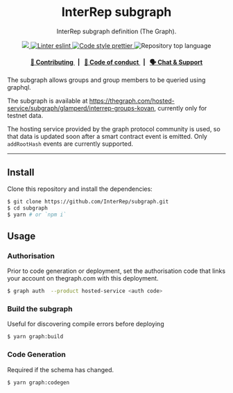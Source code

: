 <p align="center">
    <h1 align="center">
        InterRep subgraph
    </h1>
    <p align="center">InterRep subgraph definition (The Graph).</p>
</p>

<p align="center">
    <a href="https://github.com/InterRep" target="_blank">
        <img src="https://img.shields.io/badge/project-InterRep-blue.svg?style=flat-square">
    </a>
    <a href="https://eslint.org/" target="_blank">
        <img alt="Linter eslint" src="https://img.shields.io/badge/linter-eslint-8080f2?style=flat-square&logo=eslint">
    </a>
    <a href="https://prettier.io/" target="_blank">
        <img alt="Code style prettier" src="https://img.shields.io/badge/code%20style-prettier-f8bc45?style=flat-square&logo=prettier">
    </a>
    <img alt="Repository top language" src="https://img.shields.io/github/languages/top/InterRep/contracts?style=flat-square">
</p>

<div align="center">
    <h4>
        <a href="https://docs.interrep.link/contributing">
            👥 Contributing
        </a>
        <span>&nbsp;&nbsp;|&nbsp;&nbsp;</span>
        <a href="https://docs.interrep.link/code-of-conduct">
            🤝 Code of conduct
        </a>
        <span>&nbsp;&nbsp;|&nbsp;&nbsp;</span>
        <a href="https://t.me/interrep">
            🗣️ Chat &amp; Support
        </a>
    </h4>
</div>

The subgraph allows groups and group members to be queried using graphql.

The subgraph is available at https://thegraph.com/hosted-service/subgraph/glamperd/interrep-groups-kovan, currently only for testnet data.

The hosting service provided by the graph protocol community is used, so that data is updated soon after a smart contract event is emitted. Only `addRootHash` events are currently supported.

---

## Install

Clone this repository and install the dependencies:

```bash
$ git clone https://github.com/InterRep/subgraph.git
$ cd subgraph
$ yarn # or `npm i`
```

## Usage

### Authorisation

Prior to code generation or deployment, set the authorisation code that links your account on thegraph.com with this deployment.

```bash
$ graph auth  --product hosted-service <auth code>
```

### Build the subgraph

Useful for discovering compile errors before deploying

```bash
$ yarn graph:build
````

### Code Generation

Required if the schema has changed. 

```bash
$ yarn graph:codegen
```
